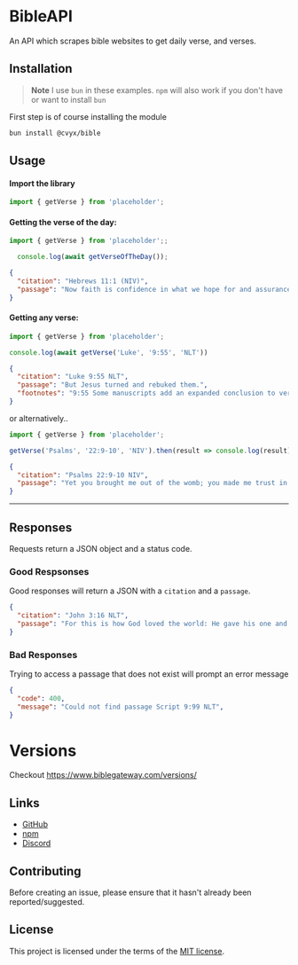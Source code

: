 # BibleAPI

An API which scrapes bible websites to get daily verse, and verses.

## Installation

> **Note**
> I use `bun` in these examples. `npm` will also work if you don't have or want to install `bun`

First step is of course installing the module

```bash
bun install @cvyx/bible
```

## Usage

#### Import the library

```js
import { getVerse } from 'placeholder';
```

#### Getting the verse of the day:


```javascript
import { getVerse } from 'placeholder';;

  console.log(await getVerseOfTheDay());
```

```json
{
  "citation": "Hebrews 11:1 (NIV)",
  "passage": "Now faith is confidence in what we hope for and assurance about what we do not see."
}
```

#### Getting any verse:

```javascript
import { getVerse } from 'placeholder';

console.log(await getVerse('Luke', '9:55', 'NLT'))
```
```json
{
  "citation": "Luke 9:55 NLT",
  "passage": "But Jesus turned and rebuked them.",
  "footnotes": "9:55 Some manuscripts add an expanded conclusion to verse 55 and an additional sentence in verse 56: And he said, “You don’t realize what your hearts are like. 56 For the Son of Man has not come to destroy people’s lives, but to save them.”",
}
```

or alternatively..

```js
import { getVerse } from 'placeholder';

getVerse('Psalms', '22:9-10', 'NIV').then(result => console.log(result));
```

```json
{
  "citation": "Psalms 22:9-10 NIV",
  "passage": "Yet you brought me out of the womb; you made me trust in you, even at my mother’s breast. From birth I was cast on you; from my mother’s womb you have been my God.",
}
```

---

## Responses

Requests return a JSON object and a status code.

### Good Respsonses

Good responses will return a JSON with a `citation` and a `passage`.

```json
{
  "citation": "John 3:16 NLT",
  "passage": "For this is how God loved the world: He gave his one and only Son, so that everyone who believes in him will not perish but have eternal life"
}
```

### Bad Responses

Trying to access a passage that does not exist will prompt an error message

```json
{
  "code": 400,
  "message": "Could not find passage Script 9:99 NLT",
}

```


# Versions

Checkout https://www.biblegateway.com/versions/

## Links

- [GitHub](https://github.com/cvyx/YouVersionAPI)
- [npm](https://www.npmjs.com/package/@glowstudent/youversion)
- [Discord](https://discord.gg/4wM63P7ZUd)

## Contributing

Before creating an issue, please ensure that it hasn't already been reported/suggested.

## License

This project is licensed under the terms of the
[MIT license](/LICENSE).
